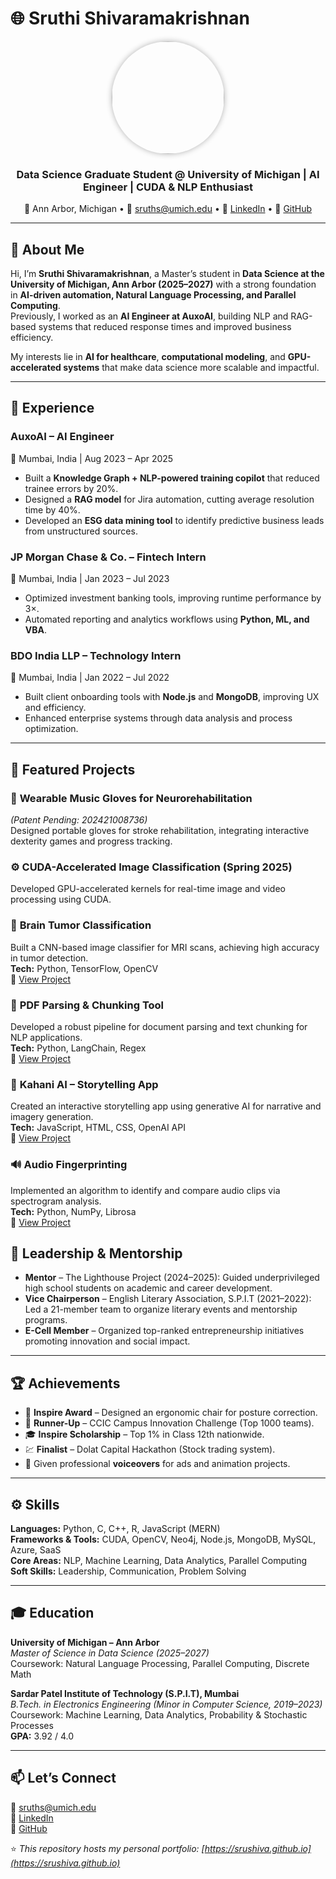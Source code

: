 # 🌐 Sruthi Shivaramakrishnan

<p align="center">
  <img src="![profile pic](https://github.com/user-attachments/assets/f0afa0f7-0433-4328-b441-8d0e6aedb9d2)"
width="180" style="border-radius:50%; box-shadow:0 0 10px rgba(0,0,0,0.3);">
</p>

<h3 align="center">Data Science Graduate Student @ University of Michigan | AI Engineer | CUDA & NLP Enthusiast</h3>

<p align="center">
  📍 Ann Arbor, Michigan • 
  📧 <a href="mailto:sruths@umich.edu">sruths@umich.edu</a> • 
  🔗 <a href="https://linkedin.com/in/sruthi-shivaramakrishnan">LinkedIn</a> • 
  🐙 <a href="https://github.com/sruShiva">GitHub</a>
</p>

---

## 👋 About Me

Hi, I’m **Sruthi Shivaramakrishnan**, a Master’s student in **Data Science at the University of Michigan, Ann Arbor (2025–2027)** with a strong foundation in **AI-driven automation, Natural Language Processing, and Parallel Computing**.  
Previously, I worked as an **AI Engineer at AuxoAI**, building NLP and RAG-based systems that reduced response times and improved business efficiency.  

My interests lie in **AI for healthcare**, **computational modeling**, and **GPU-accelerated systems** that make data science more scalable and impactful.

---

## 💼 Experience

### **AuxoAI** – AI Engineer  
📍 Mumbai, India | Aug 2023 – Apr 2025  
- Built a **Knowledge Graph + NLP-powered training copilot** that reduced trainee errors by 20%.  
- Designed a **RAG model** for Jira automation, cutting average resolution time by 40%.  
- Developed an **ESG data mining tool** to identify predictive business leads from unstructured sources.  

### **JP Morgan Chase & Co.** – Fintech Intern  
📍 Mumbai, India | Jan 2023 – Jul 2023  
- Optimized investment banking tools, improving runtime performance by 3×.  
- Automated reporting and analytics workflows using **Python, ML, and VBA**.  

### **BDO India LLP** – Technology Intern  
📍 Mumbai, India | Jan 2022 – Jul 2022  
- Built client onboarding tools with **Node.js** and **MongoDB**, improving UX and efficiency.  
- Enhanced enterprise systems through data analysis and process optimization.

---

## 🧠 Featured Projects

### 🧤 **Wearable Music Gloves for Neurorehabilitation**  
*(Patent Pending: 202421008736)*  
Designed portable gloves for stroke rehabilitation, integrating interactive dexterity games and progress tracking.

### ⚙️ **CUDA-Accelerated Image Classification (Spring 2025)**
Developed GPU-accelerated kernels for real-time image and video processing using CUDA.

### 🎯 **Brain Tumor Classification**
Built a CNN-based image classifier for MRI scans, achieving high accuracy in tumor detection.  
**Tech:** Python, TensorFlow, OpenCV  
🔗 [View Project](https://github.com/sruShiva/Brain-tumor-classification)

### 📄 **PDF Parsing & Chunking Tool**
Developed a robust pipeline for document parsing and text chunking for NLP applications.  
**Tech:** Python, LangChain, Regex  
🔗 [View Project](https://github.com/sruShiva/Pdf-parsing-and-chunking)

### 🎨 **Kahani AI – Storytelling App**
Created an interactive storytelling app using generative AI for narrative and imagery generation.  
**Tech:** JavaScript, HTML, CSS, OpenAI API  
🔗 [View Project](https://github.com/sruShiva/Kahani-AI)

### 🔊 **Audio Fingerprinting**
Implemented an algorithm to identify and compare audio clips via spectrogram analysis.  
**Tech:** Python, NumPy, Librosa  
🔗 [View Project](https://github.com/sruShiva/Audio_fingerprinting)


## 🌟 Leadership & Mentorship

- **Mentor** – The Lighthouse Project (2024–2025): Guided underprivileged high school students on academic and career development.  
- **Vice Chairperson** – English Literary Association, S.P.I.T (2021–2022): Led a 21-member team to organize literary events and mentorship programs.  
- **E-Cell Member** – Organized top-ranked entrepreneurship initiatives promoting innovation and social impact.

---

## 🏆 Achievements

- 🥇 **Inspire Award** – Designed an ergonomic chair for posture correction.  
- 🥈 **Runner-Up** – CCIC Campus Innovation Challenge (Top 1000 teams).  
- 🎓 **Inspire Scholarship** – Top 1% in Class 12th nationwide.  
- 💹 **Finalist** – Dolat Capital Hackathon (Stock trading system).  
- 🎤 Given professional **voiceovers** for ads and animation projects.  

---

## ⚙️ Skills

**Languages:** Python, C, C++, R, JavaScript (MERN)  
**Frameworks & Tools:** CUDA, OpenCV, Neo4j, Node.js, MongoDB, MySQL, Azure, SaaS  
**Core Areas:** NLP, Machine Learning, Data Analytics, Parallel Computing  
**Soft Skills:** Leadership, Communication, Problem Solving  

---

## 🎓 Education

**University of Michigan – Ann Arbor**  
*Master of Science in Data Science (2025–2027)*  
Coursework: Natural Language Processing, Parallel Computing, Discrete Math  

**Sardar Patel Institute of Technology (S.P.I.T), Mumbai**  
*B.Tech. in Electronics Engineering (Minor in Computer Science, 2019–2023)*  
Coursework: Machine Learning, Data Analytics, Probability & Stochastic Processes  
**GPA:** 3.92 / 4.0  

---

## 📫 Let’s Connect

💌 [sruths@umich.edu](mailto:sruths@umich.edu)  
🔗 [LinkedIn](https://linkedin.com/in/sruthi-shivaramakrishnan)  
🐙 [GitHub](https://github.com/sruShiva)

⭐ *This repository hosts my personal portfolio: [https://srushiva.github.io](https://srushiva.github.io)*
